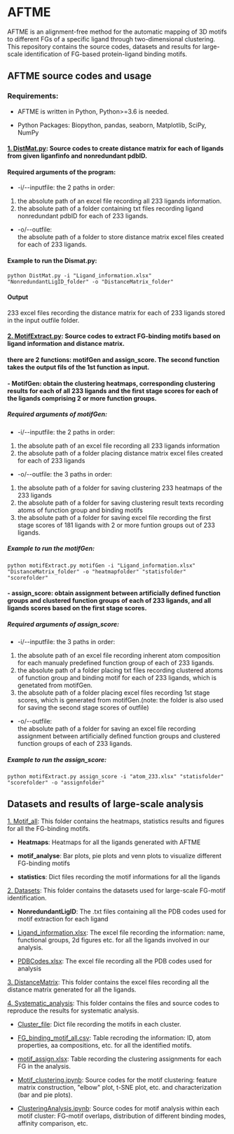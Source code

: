 # AFTME

AFTME is an alignment-free method for the automatic mapping of 3D motifs to different FGs of a specific ligand through two-dimensional clustering. This repository contains the source codes, datasets and results for large-scale identification of FG-based protein-ligand binding motifs.

## AFTME source codes and usage

### Requirements:
- AFTME is written in Python, Python>=3.6 is needed. 

- Python Packages: Biopython, pandas, seaborn, Matplotlib, SciPy, NumPy

#### [1. DistMat.py](https://github.com/MDhewei/AFTME/blob/master/DistMat.py): Source codes to create distance matrix for each of ligands from given liganfinfo and nonredundant pdbID.

#### Required arguments of the program:
* -i/--inputfile:
the 2 paths in order:   
1. the absolute path of an excel file recording all 233 ligands information.   
2. the absolute path of a folder containing txt files recording ligand nonredundant pdbID for each of 233 ligands.
* -o/--outfile:  
the absolute path of a folder to store distance matrix excel files created for each of 233 ligands.

#### Example to run the Dismat.py:
```
python DistMat.py -i "Ligand_information.xlsx" "NonredundantLigID_folder" -o "DistanceMatrix_folder"
```
#### Output
233 excel files recording the distance matrix for each of 233 ligands stored in the input outfile folder.

#### [2. MotifExtract.py](https://github.com/MDhewei/AFTME/blob/master/DistMat.py): Source codes to extract FG-binding motifs based on ligand information and distance matrix.

#### there are 2 functions: motifGen and assign_score. The second function takes the output fils of the 1st function as input.  
#### - MotifGen: obtain the clustering heatmaps, corresponding clustering results for each of all 233 ligands and the first stage scores for each of the ligands comprising 2 or more function groups. 

##### Required arguments of motifGen:
* -i/--inputfile:
the 2 paths in order:  
1.  the absolute path of an excel file recording all 233 ligands information  
2.  the absolute path of a folder placing distance matrix excel files created for each of 233 ligands
* -o/--outfile:
the 3 paths in order:  
1.  the absolute path of a folder for saving clustering 233 heatmaps of the 233 ligands 
2.  the absolute path of a folder for saving clustering result texts recording atoms of function group and binding motifs 
3.  the absolute path of a folder for saving excel file recording the first stage scores of 181 ligands with 2 or more funtion groups out of 233 ligands.   

##### Example to run the motifGen:
```
python motifExtract.py motifGen -i "Ligand_information.xlsx" "DistanceMatrix_folder" -o "heatmapfolder" "statisfolder" "scorefolder"
```
#### - assign_score: obtain assignment between artificially defined function groups and clustered function groups of each of 233 ligands, and all ligands scores based on the first stage scores. 

##### Required arguments of assign_score:  
* -i/--inputfile:
the 3 paths in order:  
1.  the absolute path of an excel file recording inherent atom composition for each manualy predefined function group of each of 233 ligands.
2.  the absolute path of a folder placing txt files recording clustered atoms of function group and binding motif for each of 233 ligands, which is genetated from motifGen.
3.  the absolute path of a folder placing excel files recording 1st stage scores, which is generated from motifGen.(note: the folder is also used for saving the second stage scores of outfile)
* -o/--outfile:    
the absolute path of a folder for saving an excel file recording assignment between artificially defined function groups and clustered function groups of each of 233 ligands.  

##### Example to run the assign_score:
```
python motifExtract.py assign_score -i "atom_233.xlsx" "statisfolder" "scorefolder" -o "assignfolder"
```

## Datasets and results of large-scale analysis

[1. Motif_all](https://github.com/MDhewei/AFTME/tree/master/%20Motif_all): This folder contains the heatmaps, statistics results and figures for all the FG-binding motifs.

- **Heatmaps**: Heatmaps for all the ligands generated with AFTME 

- **motif_analyse**: Bar plots, pie plots and venn plots to visualize different FG-binding motifs

- **statistics**: Dict files recording the motif informations for all the ligands

[2. Datasets](https://github.com/MDhewei/AFTME/tree/master/Datasets): This folder contains the datasets used for large-scale FG-motif identification.

- **NonredundantLigID**: The .txt files containing all the PDB codes used for motif extraction for each ligand

- [Ligand_information.xlsx](https://github.com/MDhewei/AFTME/blob/master/Datasets/Ligand_information.xlsx): The excel file recording the information: name, functional groups, 2d figures etc. for all the ligands involved in our analysis.

- [PDBCodes.xlsx](https://github.com/MDhewei/AFTME/blob/master/Datasets/PDBCodes.xlsx): The excel file recording all the PDB codes used for analysis

[3. DistanceMatrix](https://github.com/MDhewei/AFTME/tree/master/DistanceMatrix): This folder contains the excel files recording all the distance matrix generated for all the ligands.

[4. Systematic_analysis](https://github.com/MDhewei/AFTME/tree/master/Systematic_analysis): This folder contains the files and source codes to reproduce the results for systematic analysis.

- [Cluster_file](https://github.com/MDhewei/AFTME/blob/master/Systematic_analysis/Cluster_file): Dict file recording the motifs in each cluster.

- [FG_binding_motif_all.csv](https://github.com/MDhewei/AFTME/blob/master/Systematic_analysis/FG_binding_motif_all.csv): Table recroding the information: ID, atom properties, aa compositions, etc. for all the identified motifs.

- [motif_assign.xlsx](https://github.com/MDhewei/AFTME/blob/master/Systematic_analysis/motif_assign.xlsx): Table recording the clustering assignments for each FG in the analysis.

- [Motif_clustering.ipynb](https://github.com/MDhewei/AFTME/blob/master/Systematic_analysis/Motif_clustering.ipynb): Source codes for the motif clustering: feature matrix construction, "elbow" plot, t-SNE plot, etc. and characterization (bar and pie plots).

- [ClusteringAnalysis.ipynb](https://github.com/MDhewei/AFTME/blob/master/Systematic_analysis/ClusteringAnalysis.ipynb): Source codes for motif analysis within each motif cluster: FG-motif overlaps, distribution of different binding modes, affinity comparison, etc. 















